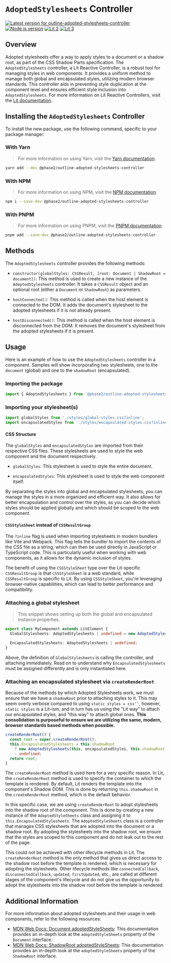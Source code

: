 # `AdoptedStylesheets` Controller

[![Latest version for outline-adopted-stylesheets-controller](https://img.shields.io/npm/v/@phase2/outline-adopted-stylesheets-controller)](https://www.npmjs.com/package/@phase2/outline-adopted-stylesheets-controller) [![Node.js version](https://img.shields.io/node/v/@phase2/outline-adopted-stylesheets-controller)](https://nodejs.org/en/download/releases/) [![Lit 2](https://img.shields.io/badge/Lit-2-blue)](https://lit.dev/) [![Lit 3](https://img.shields.io/badge/Lit-3-blue)](https://lit.dev/)

## Overview

Adopted stylesheets offer a way to apply styles to a document or a shadow root, as part of the CSS Shadow Parts specification. The `AdoptedStylesheets` controller, a Lit Reactive Controller, is a robust tool for managing styles in web components. It provides a uniform method to manage both global and encapsulated styles, utilizing modern browser standards. This controller aids in preventing style duplication at the component level and ensures efficient style inclusion into `AdoptedStylesheets`. For more information on Lit Reactive Controllers, visit the [Lit documentation](https://lit.dev/docs/composition/controllers/).

## Installing the `AdoptedStylesheets` Controller

To install the new package, use the following command, specific to your package manager:

### With Yarn

> For more information on using Yarn, visit the [Yarn documentation](https://classic.yarnpkg.com/en/docs/).

```bash
yarn add --dev @phase2/outline-adopted-stylesheets-controller
```

### With NPM

> For more information on using NPM, visit the [NPM documentation](https://docs.npmjs.com/).

```bash
npm i --save-dev @phase2/outline-adopted-stylesheets-controller
```

### With PNPM

> For more information on using PNPM, visit the [PNPM documentation](https://pnpm.io/usage).

```bash
pnpm add --save-dev @phase2/outline-adopted-stylesheets-controller
```

## Methods

The `AdoptedStylesheets` controller provides the following methods:

- `constructor(globalStyles: CSSResult, [root: Document | ShadowRoot = document])`: This method is used to create a new instance of the `AdoptedStylesheets` controller. It takes a `CSSResult` object and an optional root (either a `Document` or `ShadowRoot`) as parameters.

- `hostConnected()`: This method is called when the host element is connected to the DOM. It adds the document's stylesheet to the adopted stylesheets if it is not already present.

- `hostDisconnected()`: This method is called when the host element is disconnected from the DOM. It removes the document's stylesheet from the adopted stylesheets if it is present.

## Usage

Here is an example of how to use the `AdoptedStylesheets` controller in a component. Samples will show incorporating two stylesheets, one to the `document` (global) and one to the `shadowRoot` (encapsulated).

### Importing the package

```typescript
import { AdoptedStylesheets } from '@phase2/outline-adopted-stylesheets-controller';
```

### Importing your stylesheet(s)

```typescript
import globalStyles from './styles/global-styles.css?inline';
import encapsulatedStyles from './styles/encapsulated-styles.css?inline';
```

#### CSS Structure

The `globalStyles` and `encapsulatedStyles` are imported from their respective CSS files. These stylesheets are used to style the web component and the document respectively.

- `globalStyles`: This stylesheet is used to style the entire document.

- `encapsulatedStyles`: This stylesheet is used to style the web component itself.

By separating the styles into global and encapsulated stylesheets, you can manage the styles in a more organized and efficient way. It also allows for better encapsulation and control over the styles, as you can decide which styles should be applied globally and which should be scoped to the web component.

#### `CSSStyleSheet` instead of `CSSResultGroup`

The `?inline` flag is used when importing stylesheets in modern bundlers like Vite and Webpack. This flag tells the bundler to import the contents of the CSS file as a string, which can then be used directly in JavaScript or TypeScript code. This is particularly useful when working with web components, as it allows for the dynamic inclusion of styles.

The benefit of using the `CSSStyleSheet` type over the Lit-specific `CSSResultGroup` is that `CSSStyleSheet` is a web standard, while `CSSResultGroup` is specific to Lit. By using `CSSStyleSheet`, you're leveraging browser-native capabilities, which can lead to better performance and compatibility.

### Attaching a global stylesheet

> This snippet shows setting up both the global and encapsulated instance properties.

```typescript
export class MyComponent extends LitElement {
  GlobalStylesheets: AdoptedStylesheets | undefined = new AdoptedStylesheets(globalStyles, document);
  
  EncapsulatedStylesheets: AdoptedStylesheets | undefined;
}
```

Above, the definition of `GlobalStylesheets` is calling the controller, and attaching immediately. Read on to understand why `EncapsulatedStylesheets` must be assigned differently and is only instantiated here.

### Attaching an encapsulated stylesheet via `createRenderRoot`

Because of the methods by which Adopted Stylesheets work, we must ensure that we have a `shadowRoot` prior to attaching styles to it. This may seem overly verbose compared to using `static styles = css''`, however, `static styles` is a Lit-ism, and in turn has us using the "Lit way" to attach our encapsulated styles, and "this way" to attach global ones. **This consolidation is purposeful to ensure we are utilizing the same, modern, browser standards based methods when possible.**

```typescript
createRenderRoot() {
  const root = super.createRenderRoot();
  this.EncapsulatedStylesheets = this.shadowRoot
    ? new AdoptedStylesheets(this, encapsulatedStyles, this.shadowRoot)
    : undefined;
  return root;
}
```

The `createRenderRoot` method is used here for a very specific reason. In Lit, the `createRenderRoot` method is used to specify the container to which the template is rendered. By default, Lit renders the template into the component's Shadow DOM. This is done by returning `this.shadowRoot` in the `createRenderRoot` method, which is the default behavior.

In this specific case, we are using `createRenderRoot` to adopt stylesheets into the shadow root of the component. This is done by creating a new instance of the `AdoptedStyleSheets` class and assigning it to `this.EncapsulatedStylesheets`. The `AdoptedStyleSheets` class is a controller that manages CSS stylesheets that are adopted into the document or a shadow root. By adopting the stylesheets into the shadow root, we ensure that the styles are scoped to this component and do not leak out to the rest of the page.

This could not be achieved with other lifecycle methods in Lit. The `createRenderRoot` method is the only method that gives us direct access to the shadow root before the template is rendered, which is necessary for adopting the stylesheets. Other lifecycle methods like `connectedCallback`, `disconnectedCallback`, `updated`, `firstUpdated`, etc., are called at different stages of the component's lifecycle and do not give us the opportunity to adopt the stylesheets into the shadow root before the template is rendered.

## Additional Information

For more information about adopted stylesheets and their usage in web components, refer to the following resources:

- [MDN Web Docs: Document adoptedStyleSheets](https://developer.mozilla.org/en-US/docs/Web/API/Document/adoptedStyleSheets): This documentation provides an in-depth look at the `adoptedStyleSheets` property of the `Document` interface.
- [MDN Web Docs: ShadowRoot adoptedStyleSheets](https://developer.mozilla.org/en-US/docs/Web/API/ShadowRoot/adoptedStyleSheets): This documentation provides an in-depth look at the `adoptedStyleSheets` property of the `ShadowRoot` interface.
